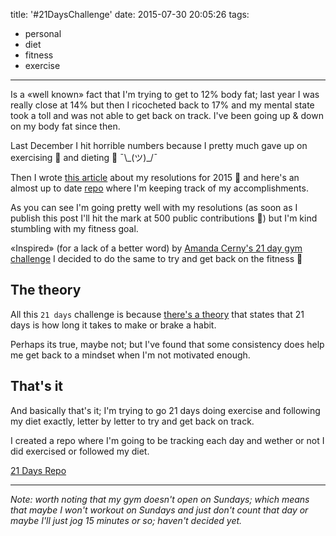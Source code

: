 title: '#21DaysChallenge'
date: 2015-07-30 20:05:26
tags:
- personal
- diet
- fitness
- exercise
---
Is a «well known» fact that I'm trying to get to 12% body fat; last year I was really close at 14% but then I ricocheted back to 17% and my mental state took a toll and was not able to get back on track. I've been going up & down on my body fat since then.

Last December I hit horrible numbers because I pretty much gave up on exercising 💪 and dieting 🌿 ¯\\\_(ツ)_/¯
<!--more-->
Then I wrote [this article][goals] about my resolutions for 2015 🎉 and here's an almost up to date [repo][repo] where I'm keeping track of my accomplishments.

As you can see I'm going pretty well with my resolutions (as soon as I publish this post I'll hit the mark at 500 public contributions 🎉) but I'm kind stumbling with my fitness goal.

«Inspired» (for a lack of a better word) by [Amanda Cerny's 21 day gym challenge][challenge] I decided to do the same to try and get back on the fitness 🚃

## The theory
All this `21 days` challenge is because [there's a theory][theory] that states that 21 days is how long it takes to make or brake a habit.

Perhaps its true, maybe not; but I've found that some consistency does help me get back to a mindset when I'm not motivated enough.

## That's it
And basically that's it; I'm trying to go 21 days doing exercise and following my diet exactly, letter by letter to try and get back on track.

I created a repo where I'm going to be tracking each day and wether or not I did exercised or followed my diet.

[21 Days Repo][21DaysRepo]

---

_Note: worth noting that my gym doesn't open on Sundays; which means that maybe I won't workout on Sundays and just don't count that day or maybe I'll just jog 15 minutes or so; haven't decided yet._

[goals]:http://estebantorr.es/blog/2014/12/31/new-year-resolutions/
[repo]:https://github.com/esttorhe/2015-Resolutions
[challenge]:https://www.facebook.com/MissAmandaCerny/photos/a.131955946897595.28409.100344450058745/868664193226763/
[theory]:http://www.quora.com/Does-it-really-take-21-days-to-break-a-habit
[21DaysRepo]:https://github.com/esttorhe/21DaysChallenge

